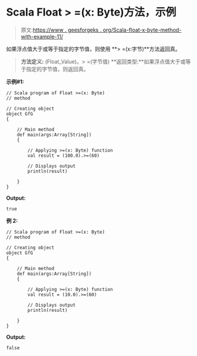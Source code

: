 # Scala Float > =(x: Byte)方法，示例

> 原文:[https://www . geesforgeks . org/Scala-float-x-byte-method-with-example-11/](https://www.geeksforgeeks.org/scala-float-x-byte-method-with-example-11/)

如果浮点值大于或等于指定的字节值，则使用 **> =(x:字节)**方法返回真。

> **方法定义:** (Float_Value)。> =(字节值)
> **返回类型:**如果浮点值大于或等于指定的字节值，则返回真。

**示例#1:**

```
// Scala program of Float >=(x: Byte)
// method

// Creating object
object GfG
{ 

    // Main method
    def main(args:Array[String])
    {

        // Applying >=(x: Byte) function
        val result = (100.0).>=(60)

        // Displays output
        println(result)

    }
} 
```

**Output:**

```
true

```

**例 2:**

```
// Scala program of Float >=(x: Byte)
// method

// Creating object
object GfG
{ 

    // Main method
    def main(args:Array[String])
    {

        // Applying >=(x: Byte) function
        val result = (10.0).>=(60)

        // Displays output
        println(result)

    }
} 
```

**Output:**

```
false

```
